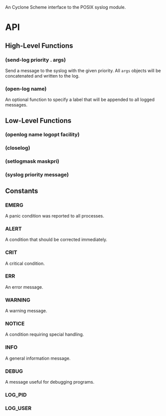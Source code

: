 An Cyclone Scheme interface to the POSIX syslog module. 

# API

## High-Level Functions

### (send-log priority . args)

Send a message to the syslog with the given priority. All `args` objects will be concatenated and written to the log.

### (open-log name)

An optional function to specify a label that will be appended to all logged messages.

## Low-Level Functions

### (openlog name logopt facility)

### (closelog)

### (setlogmask maskpri)

### (syslog priority message)

## Constants

### EMERG

A panic condition was reported to all processes.

### ALERT

A condition that should be corrected immediately.

### CRIT

A critical condition.

### ERR

An error message.

### WARNING

A warning message.

### NOTICE

A condition requiring special handling.

### INFO

A general information message.

### DEBUG

A message useful for debugging programs.

### LOG_PID

### LOG_USER

